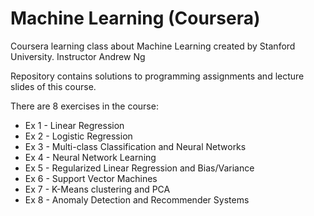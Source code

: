 # Machine Learning (Coursera)

Coursera learning class about Machine Learning created by Stanford University.
Instructor Andrew Ng

Repository contains solutions to programming assignments and lecture slides of this course.

There are 8 exercises in the course: 
 - Ex 1 - Linear Regression
 - Ex 2 - Logistic Regression
 - Ex 3 - Multi-class Classification and Neural Networks
 - Ex 4 - Neural Network Learning
 - Ex 5 - Regularized Linear Regression and Bias/Variance
 - Ex 6 - Support Vector Machines
 - Ex 7 - K-Means clustering and PCA
 - Ex 8 - Anomaly Detection and Recommender Systems
